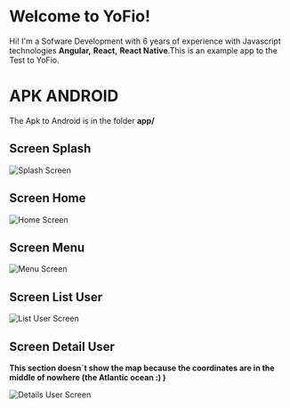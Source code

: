 # Welcome to YoFio!

Hi! I'm a Sofware Development with 6 years of experience with Javascript technologies **Angular,** **React,** **React Native**.This is an example app to the Test to YoFio.

# APK ANDROID

The Apk to Android is in the folder **app/**

## Screen Splash

![Splash Screen](https://github.com/danielortegacareaga25/app-yo-fio/blob/main/screenshots/Splash_screen.png?raw=true)

## Screen Home

![Home Screen](https://github.com/danielortegacareaga25/app-yo-fio/blob/main/screenshots/Home_Screen.png?raw=true)

## Screen Menu

![Menu Screen](https://github.com/danielortegacareaga25/app-yo-fio/blob/main/screenshots/Menu_Screeen.png?raw=true)

## Screen List User

![List User Screen](https://github.com/danielortegacareaga25/app-yo-fio/blob/main/screenshots/List_User_Screen.png?raw=true)

## Screen Detail User

**This section doesn´t show the map because the coordinates are in the middle of nowhere (the Atlantic ocean :) )**

![Details User Screen](https://github.com/danielortegacareaga25/app-yo-fio/blob/main/screenshots/Detail_User_Screen.png?raw=true)
